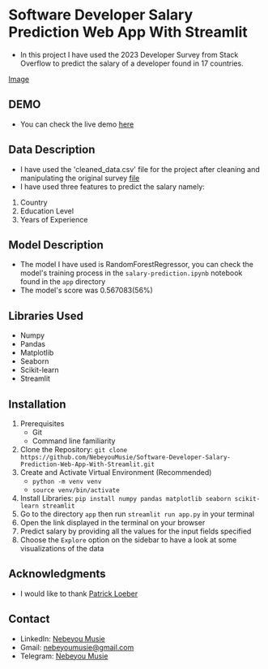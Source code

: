# Software Developer Salary Prediction Web App With Streamlit
 - In this project I have used the 2023 Developer Survey from Stack Overflow to predict the salary of a developer found in 17 countries.

 [Image](./image/homepage.png) 

## DEMO
 - You can check the live demo [here](https://8502-01hwj8ynshjz7spkr595x77ec2.cloudspaces.litng.ai)


## Data Description
 - I have used the 'cleaned_data.csv' file for the project after cleaning and manipulating the original survey [file]()
 - I have used three features to predict the salary namely:
  1. Country
  2. Education Level
  3. Years of Experience

## Model Description
 - The model I have used is RandomForestRegressor, you can check the model's training process in the `salary-prediction.ipynb` notebook found in the `app` directory
 - The model's score was 0.567083(56%)

## Libraries Used
 - Numpy
 - Pandas
 - Matplotlib
 - Seaborn
 - Scikit-learn
 - Streamlit

## Installation
 1. Prerequisites
    - Git
    - Command line familiarity
 2. Clone the Repository: `git clone https://github.com/NebeyouMusie/Software-Developer-Salary-Prediction-Web-App-With-Streamlit.git`
 3. Create and Activate Virtual Environment (Recommended)
    - `python -m venv venv`
    - `source venv/bin/activate`
 4. Install Libraries: `pip install numpy pandas matplotlib seaborn scikit-learn streamlit`
 5. Go to the directory `app` then run `streamlit run app.py` in your terminal
 6. Open the link displayed in the terminal on your browser
 7. Predict salary by providing all the values for the input fields specified
 8. Choose the `Explore` option on the sidebar to have a look at some visualizations of the data

## Acknowledgments
 - I would like to thank [Patrick Loeber](https://youtube.com/@patloeber?si=86RM0KTMIfti8xiV)
   
## Contact
 - LinkedIn: [Nebeyou Musie](https://www.linkedin.com/in/nebeyou-musie)
 - Gmail: nebeyoumusie@gmail.com
 - Telegram: [Nebeyou Musie](https://t.me/NebeyouMusie)
    
